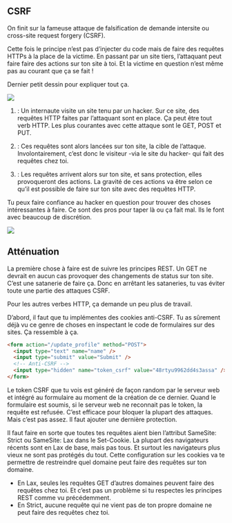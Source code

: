## CSRF

On finit sur la fameuse attaque de falsification de demande intersite ou cross-site request forgery (CSRF).

Cette fois le principe n’est pas d’injecter du code mais de faire des requêtes HTTPs à la place de la victime. En passant par un site tiers, l’attaquant peut faire faire des actions sur ton site à toi. Et la victime en question n’est même pas au courant que ça se fait !

Dernier petit dessin pour expliquer tout ça.

![](https://i.imgur.com/TzvZzm0.png)

1. : Un internaute visite un site tenu par un hacker. Sur ce site, des requêtes HTTP faites par l’attaquant sont en place. Ça peut être tout verb HTTP. Les plus courantes avec cette attaque sont le GET, POST et PUT.

2. : Ces requêtes sont alors lancées sur ton site, la cible de l’attaque. Involontairement, c’est donc le visiteur -via le site du hacker- qui fait des requêtes chez toi.

3. : Les requêtes arrivent alors sur ton site, et sans protection, elles provoqueront des actions. La gravité de ces actions va être selon ce qu’il est possible de faire sur ton site avec des requêtes HTTP.

Tu peux faire confiance au hacker en question pour trouver des choses intéressantes à faire. Ce sont des pros pour taper là ou ça fait mal. Ils le font avec beaucoup de discrétion.

![](https://cdn.player.one/sites/player.one/files/styles/scale_lg/public/2017/12/14/irving-mr-robot.jpg)

## Atténuation

La première chose à faire est de suivre les principes REST. Un GET ne devrait en aucun cas provoquer des changements de status sur ton site. C’est une satanerie de faire ça. Donc en arrêtant les sataneries, tu vas éviter toute une partie des attaques CSRF.

Pour les autres verbes HTTP, ça demande un peu plus de travail.

D’abord, il faut que tu implémentes des cookies anti-CSRF. Tu as sûrement déjà vu ce genre de choses en inspectant le code de formulaires sur des sites. Ça ressemble à ça.
```html
<form action="/update_profile" method="POST">
  <input type="text" name="name" />
  <input type="submit" value="Submit" />
  <!-- Anti-CSRF -->
  <input type="hidden" name="token_csrf" value="48rtyu9962dd4s3assa" />
</form>
```

Le token CSRF que tu vois est généré de façon random par le serveur web et intégré au formulaire au moment de la création de ce dernier. Quand le formulaire est soumis, si le serveur web ne reconnait pas le token, la requête est refusée. C’est efficace pour bloquer la plupart des attaques. Mais c’est pas assez. Il faut ajouter une dernière protection.

Il faut faire en sorte que toutes tes requêtes aient bien l’attribut SameSite: Strict ou SameSite: Lax dans le Set-Cookie. La plupart des navigateurs récents sont en Lax de base, mais pas tous. Et surtout les navigateurs plus vieux ne sont pas protégés du tout. Cette configuration sur les cookies va te permettre de restreindre quel domaine peut faire des requêtes sur ton domaine.

- En Lax, seules les requêtes GET d’autres domaines peuvent faire des requêtes chez toi. Et c’est pas un problème si tu respectes les principes REST comme vu précédemment.
- En Strict, aucune requête qui ne vient pas de ton propre domaine ne peut faire des requêtes chez toi.